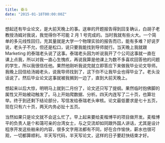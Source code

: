 ```yaml
---
title: 奋斗
date: "2015-01-18T00:00:00Z"
---
```


想起还有毕业论文，是大前天晚上的事。送审的开题报告得到回复确认，白胡子老教授汤姆对我说，我觉得你不可能 2 月 1 号完成的。当时我就有些火大。一个简单的多元线性回归，充其量就是大学一个物理实验的报告而已，能有多难？好说歹说，老头子不允，但还是松口，说只要我能找到导师就行。当天晚上我就跟 Marketing 的泰瑞老头说了这事。泰瑞老头因为听说我开了个公司这事就一直在课上点我，所以对我一直心生愧疚，再说我算是他课上为数不多喜欢回答他的问题的学生，所以我很信任他。果然他刚听我说完就立即答应下来做我毕业论文导师。我晚上回信给汤姆老头，说我导师找到了，这下你不让我毕业也得毕业了。老头没话说了。然后毕业论文这事就被我搁到一边了，直到大前天晚上。

想起来以后大惊，明明马上就到二月份了，论文还只写了提纲。果然临时抱佛脚的属性又开始被动触发了。马上开始爬数据、分析。四天内连写了二十页，也算壮举。终于到还剩下结论部分，写信发给泰瑞老头审核。论文最低要求是七十五页，现在只有六十页，两天内务必扯十五页。

当然如果只是论文就不会这么忙了。早上起来要给麦楷博平的项目做开发。麦楷博平的负责人是个和蔼可亲的台湾女士，与之交流却如同跟外国人讲话，尤其是设计程序开发这些舶来的内容，很多文字用法都有不同，好在合作愉快，薪水也很可观，一切都算顺利。半天写代码，半天写论文，这样的日子要赶快结束才好。
